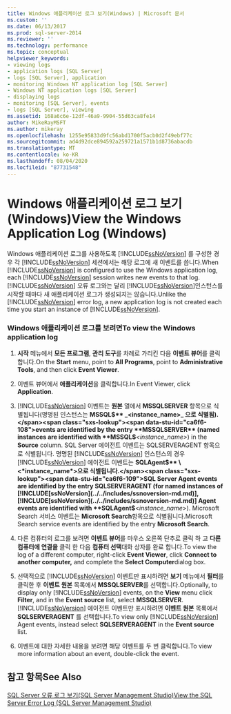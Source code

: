 ```yaml
---
title: Windows 애플리케이션 로그 보기(Windows) | Microsoft 문서
ms.custom: ''
ms.date: 06/13/2017
ms.prod: sql-server-2014
ms.reviewer: ''
ms.technology: performance
ms.topic: conceptual
helpviewer_keywords:
- viewing logs
- application logs [SQL Server]
- logs [SQL Server], application
- monitoring Windows NT application log [SQL Server]
- Windows NT application logs [SQL Server]
- displaying logs
- monitoring [SQL Server], events
- logs [SQL Server], viewing
ms.assetid: 168a6c6e-12df-46a9-9904-55d63ca8fe14
author: MikeRayMSFT
ms.author: mikeray
ms.openlocfilehash: 1255e95833d9fc56abd1700f5acb0d2f49ebf77c
ms.sourcegitcommit: ad4d92dce894592a259721a1571b1d8736abacdb
ms.translationtype: MT
ms.contentlocale: ko-KR
ms.lasthandoff: 08/04/2020
ms.locfileid: "87731548"
---
```

# <a name="view-the-windows-application-log-windows"></a><span data-ttu-id="ca6f6-102">Windows 애플리케이션 로그 보기(Windows)</span><span class="sxs-lookup"><span data-stu-id="ca6f6-102">View the Windows Application Log (Windows)</span></span>
  <span data-ttu-id="ca6f6-103">Windows 애플리케이션 로그를 사용하도록 [!INCLUDE[ssNoVersion](../../includes/ssnoversion-md.md)] 를 구성한 경우 각 [!INCLUDE[ssNoVersion](../../includes/ssnoversion-md.md)] 세션에서는 해당 로그에 새 이벤트를 씁니다.</span><span class="sxs-lookup"><span data-stu-id="ca6f6-103">When [!INCLUDE[ssNoVersion](../../includes/ssnoversion-md.md)] is configured to use the Windows application log, each [!INCLUDE[ssNoVersion](../../includes/ssnoversion-md.md)] session writes new events to that log.</span></span> <span data-ttu-id="ca6f6-104">[!INCLUDE[ssNoVersion](../../includes/ssnoversion-md.md)] 오류 로그와는 달리 [!INCLUDE[ssNoVersion](../../includes/ssnoversion-md.md)]인스턴스를 시작할 때마다 새 애플리케이션 로그가 생성되지는 않습니다.</span><span class="sxs-lookup"><span data-stu-id="ca6f6-104">Unlike the [!INCLUDE[ssNoVersion](../../includes/ssnoversion-md.md)] error log, a new application log is not created each time you start an instance of [!INCLUDE[ssNoVersion](../../includes/ssnoversion-md.md)].</span></span>  
  
### <a name="to-view-the-windows-application-log"></a><span data-ttu-id="ca6f6-105">Windows 애플리케이션 로그를 보려면</span><span class="sxs-lookup"><span data-stu-id="ca6f6-105">To view the Windows application log</span></span>  
  
1.  <span data-ttu-id="ca6f6-106">**시작** 메뉴에서 **모든 프로그램**, **관리 도구**를 차례로 가리킨 다음 **이벤트 뷰어**를 클릭합니다.</span><span class="sxs-lookup"><span data-stu-id="ca6f6-106">On the **Start** menu, point to **All Programs**, point to **Administrative Tools**, and then click **Event Viewer**.</span></span>  
  
2.  <span data-ttu-id="ca6f6-107">이벤트 뷰어에서 **애플리케이션**을 클릭합니다.</span><span class="sxs-lookup"><span data-stu-id="ca6f6-107">In Event Viewer, click **Application**.</span></span>  
  
3.  [!INCLUDE[ssNoVersion](../../includes/ssnoversion-md.md)] <span data-ttu-id="ca6f6-108">이벤트는 **원본** 열에서 **MSSQLSERVER** 항목으로 식별됩니다(명명된 인스턴스는 **MSSQL$** _<instance_name>_ 으로 식별됨).</span><span class="sxs-lookup"><span data-stu-id="ca6f6-108">events are identified by the entry **MSSQLSERVER** (named instances are identified with **MSSQL$**_<instance_name>_) in the **Source** column.</span></span> <span data-ttu-id="ca6f6-109">SQL Server 에이전트 이벤트는 SQLSERVERAGENT 항목으로 식별됩니다. 명명된 [!INCLUDE[ssNoVersion](../../includes/ssnoversion-md.md)] 인스턴스의 경우 [!INCLUDE[ssNoVersion](../../includes/ssnoversion-md.md)] 에이전트 이벤트는 **SQLAgent$** \<*instance_name*>으로 식별됩니다.</span><span class="sxs-lookup"><span data-stu-id="ca6f6-109">SQL Server Agent events are identified by the entry SQLSERVERAGENT (for named instances of [!INCLUDE[ssNoVersion](../../includes/ssnoversion-md.md)], [!INCLUDE[ssNoVersion](../../includes/ssnoversion-md.md)] Agent events are identified with **SQLAgent$**\<*instance_name*>).</span></span> <span data-ttu-id="ca6f6-110">Microsoft Search 서비스 이벤트는 **Microsoft Search**항목으로 식별됩니다.</span><span class="sxs-lookup"><span data-stu-id="ca6f6-110">Microsoft Search service events are identified by the entry **Microsoft Search**.</span></span>  
  
4.  <span data-ttu-id="ca6f6-111">다른 컴퓨터의 로그를 보려면 **이벤트 뷰어**를 마우스 오른쪽 단추로 클릭 하 고 **다른 컴퓨터에 연결을** 클릭 한 다음 **컴퓨터 선택**대화 상자를 완료 합니다.</span><span class="sxs-lookup"><span data-stu-id="ca6f6-111">To view the log of a different computer, right-click **Event Viewer**, click **Connect to another computer,** and complete the **Select Computer**dialog box.</span></span>  
  
5.  <span data-ttu-id="ca6f6-112">선택적으로 [!INCLUDE[ssNoVersion](../../includes/ssnoversion-md.md)] 이벤트만 표시하려면 **보기** 메뉴에서 **필터**를 클릭한 후 **이벤트 원본** 목록에서 **MSSQLSERVER**를 선택합니다.</span><span class="sxs-lookup"><span data-stu-id="ca6f6-112">Optionally, to display only [!INCLUDE[ssNoVersion](../../includes/ssnoversion-md.md)] events, on the **View** menu click **Filter**, and in the **Event source** list, select **MSSQLSERVER**.</span></span> <span data-ttu-id="ca6f6-113">[!INCLUDE[ssNoVersion](../../includes/ssnoversion-md.md)] 에이전트 이벤트만 표시하려면 **이벤트 원본** 목록에서 **SQLSERVERAGENT** 를 선택합니다.</span><span class="sxs-lookup"><span data-stu-id="ca6f6-113">To view only [!INCLUDE[ssNoVersion](../../includes/ssnoversion-md.md)] Agent events, instead select **SQLSERVERAGENT** in the **Event source** list.</span></span>  
  
6.  <span data-ttu-id="ca6f6-114">이벤트에 대한 자세한 내용을 보려면 해당 이벤트를 두 번 클릭합니다.</span><span class="sxs-lookup"><span data-stu-id="ca6f6-114">To view more information about an event, double-click the event.</span></span>  
  
## <a name="see-also"></a><span data-ttu-id="ca6f6-115">참고 항목</span><span class="sxs-lookup"><span data-stu-id="ca6f6-115">See Also</span></span>  
 [<span data-ttu-id="ca6f6-116">SQL Server 오류 로그 보기&#40;SQL Server Management Studio&#41;</span><span class="sxs-lookup"><span data-stu-id="ca6f6-116">View the SQL Server Error Log &#40;SQL Server Management Studio&#41;</span></span>](../../ssms/sql-server-management-studio-ssms.md)  
  
  
